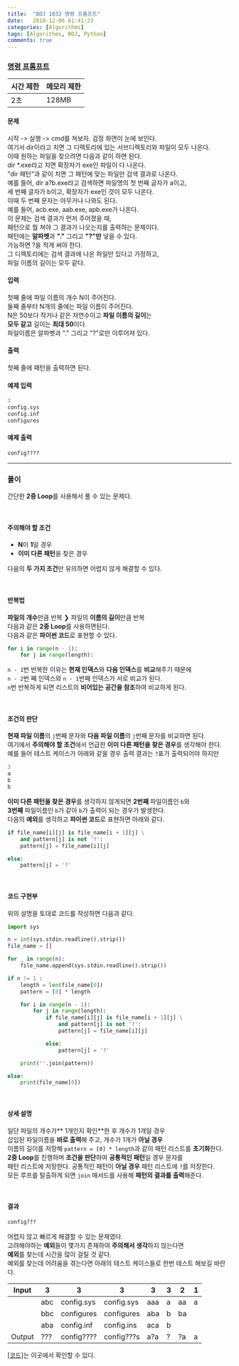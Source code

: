 ```yaml
---
title:  "BOJ 1032 명령 프롬프트"
date:   2018-12-06 01:41:23
categories: [Algorithms]
tags: [Algorithms, BOJ, Python]
comments: true
---
```


### [명령 프롬프트](https://www.acmicpc.net/problem/1032)

| 시간 제한 | 메모리 제한 |
| --------- | ----------- |
|    2초    |    128MB    |

#### 문제
시작 -> 실행 -> cmd를 쳐보자. 검정 화면이 눈에 보인다.<br/>
여기서 dir이라고 치면 그 디렉토리에 있는 서브디렉토리와 파일이 모두 나온다.<br/>
이때 원하는 파일을 찾으려면 다음과 같이 하면 된다.<br/>
dir *.exe라고 치면 확장자가 exe인 파일이 다 나온다.<br/>
"dir 패턴"과 같이 치면 그 패턴에 맞는 파일만 검색 결과로 나온다.<br/>
예를 들어, dir a?b.exe라고 검색하면 파일명의 첫 번째 글자가 a이고,<br/>
세 번째 글자가 b이고, 확장자가 exe인 것이 모두 나온다.<br/>
이때 두 번째 문자는 아무거나 나와도 된다.<br/>
예를 들어, acb.exe, aab.exe, apb.exe가 나온다.<br/>
이 문제는 검색 결과가 먼저 주어졌을 때,<br/>
패턴으로 뭘 쳐야 그 결과가 나오는지를 출력하는 문제이다.<br/>
패턴에는 **알파벳**과 **"."** 그리고 **"?"만** 넣을 수 있다.<br/>
가능하면 ?을 적게 써야 한다.<br/>
그 디렉토리에는 검색 결과에 나온 파일만 있다고 가정하고,<br/>
파일 이름의 길이는 모두 같다.<br/>

#### 입력
첫째 줄에 파일 이름의 개수 N이 주어진다.<br/>
둘째 줄부터 N개의 줄에는 파일 이름이 주어진다.<br/>
N은 50보다 작거나 같은 자연수이고 **파일 이름의 길이**는<br/>
**모두 같고** 길이는 **최대 50**이다.<br/>
파일이름은 알파벳과 "." 그리고 "?"로만 이루어져 있다.<br/>

#### 출력
첫째 줄에 패턴을 출력하면 된다.

#### 예제 입력

```python
3
config.sys
config.inf
configures
```

#### 예제 출력

```python
config????
```

- - -

### 풀이

간단한 **2중 Loop**를 사용해서 풀 수 있는 문제다.

<br/>

#### 주의해야 할 조건
- **N**이 **1**일 경우
- **이미 다른 패턴**을 찾은 경우

다음의 **두 가지 조건**만 유의하면 어렵지 않게 해결할 수 있다.

<br/>

#### 반복법
**파일의 개수**만큼 반복 &#10095; 파일의 **이름의 길이**만큼 반복<br/>
다음과 같은 **2중 Loop**를 사용하면된다.<br/>
다음과 같은 **파이썬 코드**로 표현할 수 있다.

```python
for i in range(n - 1):
    for j in range(length):
```

`n - 1`번 반복한 이유는 **현재 인덱스**와 **다음 인덱스**를 **비교**해주기 때문에<br/>
`n - 2`번 째 인덱스와 `n - 1`번째 인덱스가 서로 비교가 된다.<br/>
`n`번 반복하게 되면 리스트의 **비어있는 공간을 참조**하여 비교하게 된다.

<br/>

#### 조건의 판단
**현재 파일 이름**의 `j`번째 문자와 **다음 파일 이름**의 `j`번째 문자를 비교하면 된다.<br/>
여기에서 **주의해야 할 조건**에서 언급한 **이미 다른 패턴을 찾은 경우**를 생각해야 한다.<br/>
예를 들어 테스트 케이스가 아래와 같을 경우 출력 결과는 `?`표가 출력되어야 하지만<br/>

```python
3
a
b
b
```

**이미 다른 패턴을 찾은 경우**를 생각하지 않게되면 **2번째** 파일이름인 `b`와<br/>
**3번째** 파일이름인 `b`가 같아 `b`가 출력이 되는 경우가 발생한다.<br/>
다음의 **예외**를 생각하고 **파이썬 코드**로 표현하면 아래와 같다.

```python
if file_name[i][j] is file_name[i + 1][j] \
    and pattern[j] is not '?':
    pattern[j] = file_name[i][j]

else:
    pattern[j] = '?'
```

<br/>

#### 코드 구현부
위의 설명을 토대로 코드를 작성하면 다음과 같다.

```python
import sys

n = int(sys.stdin.readline().strip())
file_name = []

for _ in range(n):
    file_name.append(sys.stdin.readline().strip())

if n != 1 :
    length = len(file_name[0])
    pattern = [0] * length

    for i in range(n - 1):
        for j in range(length):
            if file_name[i][j] is file_name[i + 1][j] \
                and pattern[j] is not '?':
                pattern[j] = file_name[i][j]

            else:
                pattern[j] = '?'

    print(''.join(pattern))

else:
    print(file_name[0])
```

<br/>

#### 상세 설명
일단 파일의 개수가** 1개인지 확인**한 후 개수가 1개일 경우 <br/>
삽입된 파일이름을 **바로 출력**해 주고, 개수가 1개가 **아닐 경우** <br/>
이름의 길이를 저장해 `pattern = [0] * length`과 같이 패턴 리스트를 **초기화**한다.<br/>
**2중 Loop**를 진행하며 **조건을 판단**하여 **공통적인 패턴**일 경우 문자를<br/>
패턴 리스트에 저장한다. 공통적인 패턴이 **아닐 경우** 패턴 리스트에 `?`를 저장한다.<br/>
모든 루프를 탈출하게 되면 `join` 매서드를 사용해 **패턴의 결과를 출력**해준다.

<br/>

#### 결과
```python
config???
```
어렵지 않고 빠르게 해결할 수 있는 문제였다.<br/>
고려해야하는 **예외**들이 몇가지 존재하여 **주의해서 생각**하지 않는다면<br/>
**예외**를 찾는데 시간을 많이 걸릴 것 같다.<br/>
예외를 찾는데 어려움을 겪는다면 아래의 테스트 케이스들로 한번 테스트 해보길 바란다.

| Input  | 3   | 3          | 3          | 3   | 3   | 2   | 1   |
| ------ | --- | ---------- | ---------- | --- | --- | --- | --- |
|        | abc | config.sys | config.sys | aaa | a   | aa  | a   |
|        | bbc | configures | configures | aba | b   | ba  |     |
|        | aba | config.inf | config.ins | aca | b   |     |     |
| Output | ??? | config???? | config???s | a?a | ?   | ?a  | a   |

[[코드]](https://github.com/alstn2468/BaekJoon_Online_Judge/blob/master/1000~1099/1032.py)는 이곳에서 확인할 수 있다.

